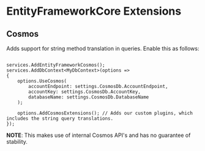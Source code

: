 # EntityFrameworkCore Extensions

## Cosmos

Adds support for string method translation in queries. Enable this as follows:

``` CSharp

services.AddEntityFrameworkCosmos();
services.AddDbContext<MyDbContext>(options =>
{
    options.UseCosmos(
        accountEndpoint: settings.CosmosDb.AccountEndpoint,
        accountKey: settings.CosmosDb.AccountKey,
        databaseName: settings.CosmosDb.DatabaseName
    );

    options.AddCosmosExtensions(); // Adds our custom plugins, which includes the string query translations.
});

```

__NOTE__: This makes use of internal Cosmos API's and has no guarantee of stability.
